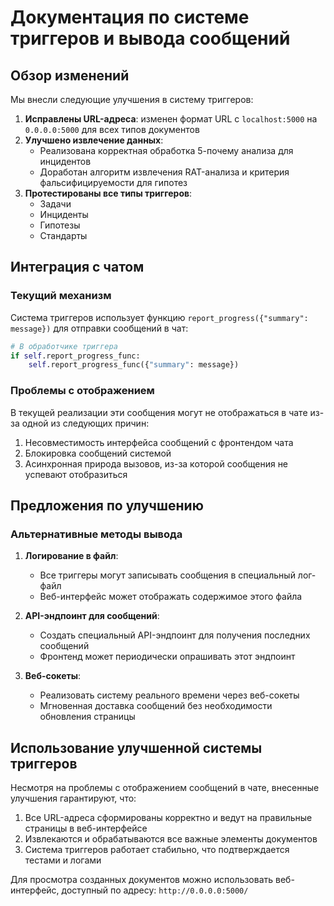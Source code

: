 # Документация по системе триггеров и вывода сообщений

## Обзор изменений

Мы внесли следующие улучшения в систему триггеров:

1. **Исправлены URL-адреса**: изменен формат URL с `localhost:5000` на `0.0.0.0:5000` для всех типов документов
2. **Улучшено извлечение данных**:
   - Реализована корректная обработка 5-почему анализа для инцидентов
   - Доработан алгоритм извлечения RAT-анализа и критерия фальсифицируемости для гипотез
3. **Протестированы все типы триггеров**:
   - Задачи
   - Инциденты
   - Гипотезы
   - Стандарты

## Интеграция с чатом

### Текущий механизм

Система триггеров использует функцию `report_progress({"summary": message})` для отправки сообщений в чат:

```python
# В обработчике триггера
if self.report_progress_func:
    self.report_progress_func({"summary": message})
```

### Проблемы с отображением

В текущей реализации эти сообщения могут не отображаться в чате из-за одной из следующих причин:

1. Несовместимость интерфейса сообщений с фронтендом чата
2. Блокировка сообщений системой
3. Асинхронная природа вызовов, из-за которой сообщения не успевают отобразиться

## Предложения по улучшению

### Альтернативные методы вывода

1. **Логирование в файл**:
   - Все триггеры могут записывать сообщения в специальный лог-файл
   - Веб-интерфейс может отображать содержимое этого файла

2. **API-эндпоинт для сообщений**:
   - Создать специальный API-эндпоинт для получения последних сообщений
   - Фронтенд может периодически опрашивать этот эндпоинт

3. **Веб-сокеты**:
   - Реализовать систему реального времени через веб-сокеты
   - Мгновенная доставка сообщений без необходимости обновления страницы

## Использование улучшенной системы триггеров

Несмотря на проблемы с отображением сообщений в чате, внесенные улучшения гарантируют, что:

1. Все URL-адреса сформированы корректно и ведут на правильные страницы в веб-интерфейсе
2. Извлекаются и обрабатываются все важные элементы документов
3. Система триггеров работает стабильно, что подтверждается тестами и логами

Для просмотра созданных документов можно использовать веб-интерфейс, доступный по адресу: `http://0.0.0.0:5000/`